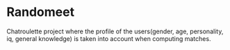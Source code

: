 # Randomeet

Chatroulette project where the profile of the users(gender, age, personality, iq, general knowledge) is taken into account when computing matches.
